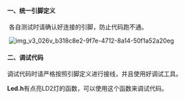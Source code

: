 #### 一、统一引脚定义

​	各自测试时请确认好连接的引脚，防止代码跑不通。

​	![img_v3_026v_b318c8e2-9f7e-4712-8a14-50f1a52a20eg](https://harderheng-blog.oss-cn-chengdu.aliyuncs.com/blogimage/img_v3_026v_b318c8e2-9f7e-4712-8a14-50f1a52a20eg.jpg)

#### 二、调试代码

调试代码时请严格按照引脚定义进行接线，并且使用好调试工具。

**Led.h**有点亮LD2灯的函数，可以使用这个函数来调试代码。
